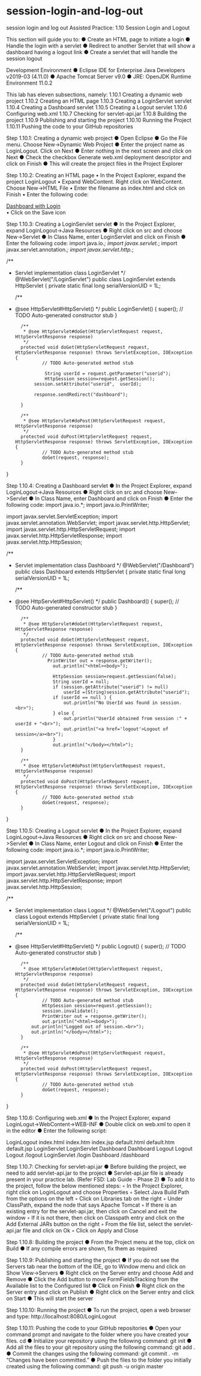 # session-login-and-log-out
session login and log out
Assisted Practice: 1.10 Session Login and Logout

This section will guide you to:
●	Create an HTML page to initiate a login
●	Handle the login with a servlet
●	Redirect to another Servlet that will show a dashboard having a logout link
●	Create a servlet that will handle the session logout

Development Environment
●	Eclipse IDE for Enterprise Java Developers v2019-03 (4.11.0)
●	Apache Tomcat Server v9.0
●	JRE: OpenJDK Runtime Environment 11.0.2

This lab has eleven subsections, namely:
1.10.1	Creating a dynamic web project
1.10.2	Creating an HTML page
1.10.3	Creating a LoginServlet servlet
1.10.4	Creating a Dashboard servlet
1.10.5	Creating a Logout servlet
1.10.6	Configuring web.xml
1.10.7	Checking for servlet-api.jar
1.10.8	Building the project
1.10.9	Publishing and starting the project
1.10.10 Running the Project
1.10.11 Pushing the code to your GitHub repositories

 
Step 1.10.1: Creating a dynamic web project
●	Open Eclipse 
●	Go the File menu. Choose New->Dynamic Web Project
●	Enter the project name as LoginLogout. Click on Next
●	Enter nothing in the next screen and click on Next
●	Check the checkbox Generate web.xml deployment descriptor and click on Finish
●	This will create the project files in the Project Explorer


Step 1.10.2: Creating an HTML page
•	In the Project Explorer, expand the project LoginLogout
•	Expand WebContent. Right click on WebContent. Choose New->HTML File
•	Enter the filename as index.html and click on Finish
•	Enter the following code:
<!DOCTYPE html>
<html>
<head>
<meta charset="UTF-8">
<title>Login Logout</title>
</head>
<body>
        <a href="login?userid=admin">Dashboard with Login</a><br>
        
</body>
</html>
•	Click on the Save icon


Step 1.10.3: Creating a LoginServlet servlet
●	In the Project Explorer, expand LoginLogout->Java Resources
●	Right click on src and choose New->Servlet
●	In Class Name, enter LoginServlet and click on Finish
●	Enter the following code:
import java.io.*;
import javax.servlet.*;
import javax.servlet.annotation.*;
import javax.servlet.http.*;



/**
* Servlet implementation class LoginServlet
*/
@WebServlet("/LoginServlet")
public class LoginServlet extends HttpServlet {
        private static final long serialVersionUID = 1L;
       
    /**
* @see HttpServlet#HttpServlet()
*/
    public LoginServlet() {
        super();
        // TODO Auto-generated constructor stub
    }

        /**
         * @see HttpServlet#doGet(HttpServletRequest request, HttpServletResponse response)
         */
        protected void doGet(HttpServletRequest request, HttpServletResponse response) throws ServletException, IOException {
                // TODO Auto-generated method stub
                
                 String userId = request.getParameter("userid");
                 HttpSession session=request.getSession();  
             session.setAttribute("userid",  userId);
                          
             response.sendRedirect("dashboard");  
                
        }

        /**
         * @see HttpServlet#doPost(HttpServletRequest request, HttpServletResponse response)
         */
        protected void doPost(HttpServletRequest request, HttpServletResponse response) throws ServletException, IOException {
                // TODO Auto-generated method stub
                doGet(request, response);
        }

}



Step 1.10.4: Creating a Dashboard servlet
●	In the Project Explorer, expand LoginLogout->Java Resources
●	Right click on src and choose New->Servlet
●	In Class Name, enter Dashboard and click on Finish
●	Enter the following code:
import java.io.*;
import java.io.PrintWriter;

import javax.servlet.ServletException;
import javax.servlet.annotation.WebServlet;
import javax.servlet.http.HttpServlet;
import javax.servlet.http.HttpServletRequest;
import javax.servlet.http.HttpServletResponse;
import javax.servlet.http.HttpSession;

/**
* Servlet implementation class Dashboard
*/
@WebServlet("/Dashboard")
public class Dashboard extends HttpServlet {
        private static final long serialVersionUID = 1L;
       
    /**
* @see HttpServlet#HttpServlet()
*/
    public Dashboard() {
        super();
        // TODO Auto-generated constructor stub
    }

        /**
         * @see HttpServlet#doGet(HttpServletRequest request, HttpServletResponse response)
         */
        protected void doGet(HttpServletRequest request, HttpServletResponse response) throws ServletException, IOException {
                // TODO Auto-generated method stub
                  PrintWriter out = response.getWriter();
                    out.println("<html><body>");
                    
                    HttpSession session=request.getSession(false);  
                    String userId = null;
                    if (session.getAttribute("userid") != null)
                        userId =(String)session.getAttribute("userid");  
                    if (userId == null ) {
                        out.println("No UserId was found in session.<br>");
                    } else {
                        out.println("UserId obtained from session :" + userId + "<br>");
                        out.println("<a href='logout'>Logout of session</a><br>");
                    }
                    out.println("</body></html>");
        }

        /**
         * @see HttpServlet#doPost(HttpServletRequest request, HttpServletResponse response)
         */
        protected void doPost(HttpServletRequest request, HttpServletResponse response) throws ServletException, IOException {
                // TODO Auto-generated method stub
                doGet(request, response);
        }

}



Step 1.10.5: Creating a Logout servlet
●	In the Project Explorer, expand LoginLogout->Java Resources
●	Right click on src and choose New->Servlet
●	In Class Name, enter Logout and click on Finish
●	Enter the following code:
import java.io.*;
import java.io.PrintWriter;

import javax.servlet.ServletException;
import javax.servlet.annotation.WebServlet;
import javax.servlet.http.HttpServlet;
import javax.servlet.http.HttpServletRequest;
import javax.servlet.http.HttpServletResponse;
import javax.servlet.http.HttpSession;

/**
* Servlet implementation class Logout
*/
@WebServlet("/Logout")
public class Logout extends HttpServlet {
        private static final long serialVersionUID = 1L;
       
    /**
* @see HttpServlet#HttpServlet()
*/
    public Logout() {
        super();
        // TODO Auto-generated constructor stub
    }

        /**
         * @see HttpServlet#doGet(HttpServletRequest request, HttpServletResponse response)
         */
        protected void doGet(HttpServletRequest request, HttpServletResponse response) throws ServletException, IOException {
                // TODO Auto-generated method stub
                HttpSession session=request.getSession();  
                session.invalidate();           
                PrintWriter out = response.getWriter();
                out.println("<html><body>");
            out.println("Logged out of session.<br>");
            out.println("</body></html>");
        }

        /**
         * @see HttpServlet#doPost(HttpServletRequest request, HttpServletResponse response)
         */
        protected void doPost(HttpServletRequest request, HttpServletResponse response) throws ServletException, IOException {
                // TODO Auto-generated method stub
                doGet(request, response);
        }

}


Step 1.10.6: Configuring web.xml
●	In the Project Explorer, expand LoginLogut->WebContent->WEB-INF
●	Double click on web.xml to open it in the editor
●	Enter the following script:
<?xml version="1.0" encoding="UTF-8"?>
<web-app xmlns:xsi="http://www.w3.org/2001/XMLSchema-instance" xmlns="http://xmlns.jcp.org/xml/ns/javaee" xsi:schemaLocation="http://xmlns.jcp.org/xml/ns/javaee http://xmlns.jcp.org/xml/ns/javaee/web-app_4_0.xsd" id="WebApp_ID" version="4.0">
  <display-name>LoginLogout</display-name>
  <welcome-file-list>
    <welcome-file>index.html</welcome-file>
    <welcome-file>index.htm</welcome-file>
    <welcome-file>index.jsp</welcome-file>
    <welcome-file>default.html</welcome-file>
    <welcome-file>default.htm</welcome-file>
    <welcome-file>default.jsp</welcome-file>
  </welcome-file-list>
  <servlet>
    <servlet-name>LoginServlet</servlet-name>
    <servlet-class>LoginServlet</servlet-class>
  </servlet>
  <servlet>
    <servlet-name>Dashboard</servlet-name>
    <servlet-class>Dashboard</servlet-class>
  </servlet>
  <servlet>
    <servlet-name>Logout</servlet-name>
    <servlet-class>Logout</servlet-class>
  </servlet>
  <servlet-mapping>
    <servlet-name>Logout</servlet-name>
    <url-pattern>/logout</url-pattern>
  </servlet-mapping>
  <servlet-mapping>
    <servlet-name>LoginServlet</servlet-name>
    <url-pattern>/login</url-pattern>
  </servlet-mapping>
  <servlet-mapping>
    <servlet-name>Dashboard</servlet-name>
    <url-pattern>/dashboard</url-pattern>
  </servlet-mapping>
</web-app>

Step 1.10.7: Checking for servlet-api.jar
●	Before building the project, we need to add servlet-api.jar to the project
●	Servlet-api.jar file is already present in your practice lab. (Refer FSD: Lab Guide  - Phase 2)
●	To add it to the project, follow the below mentioned steps:
◦	In the Project Explorer, right click on LoginLogout and choose Properties
◦	Select Java Build Path from the options on the left
◦	Click on Libraries tab on the right
◦	Under ClassPath, expand the node that says Apache Tomcat
◦	If there is an existing entry for the servlet-api.jar, then click on Cancel and exit the window
◦	If it is not there, then click on Classpath entry and click on the Add External JARs button on the right
◦	From the file list, select the servlet-api.jar file and click on Ok
◦	Click on Apply and Close


Step 1.10.8: Building the project
●	From the Project menu at the top, click on Build
●	If any compile errors are shown, fix them as required


Step 1.10.9: Publishing and starting the project
●	If you do not see the Servers tab near the bottom of the IDE, go to Window menu and click on Show View->Servers
●	Right click on the Server entry and choose Add and Remove
●	Click the Add button to move FormFieldsTracking from the Available list to the Configured list
●	Click on Finish
●	Right click on the Server entry and click on Publish
●	Right click on the Server entry and click on Start
●	This will start the server


Step 1.10.10: Running the project
●	To run the project, open a web browser and type: http://localhost:8080/LoginLogout


Step 1.10.11: Pushing the code to your GitHub repositories
●	Open your command prompt and navigate to the folder where you have created your files.
cd <folder path>
●	Initialize your repository using the following command:
git init
●	Add all the files to your git repository using the following command:
git add .
●	Commit the changes using the following command:
git commit .  -m “Changes have been committed.”
●	Push the files to the folder you initially created using the following command:
git push -u origin master


